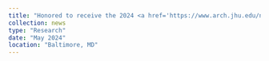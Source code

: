 ```yaml
---
title: "Honored to receive the 2024 <a href='https://www.arch.jhu.edu/news-events/all/robbins-award/' target='_blank'>Mark O. Robbins Prize</a> in High-Performance Computing. Huge thanks to my advisors, collaborators, and friends. Stay tuned for my talk at the 2025 ARCH Symposium!"
collection: news
type: "Research"
date: "May 2024"
location: "Baltimore, MD"
---
```

